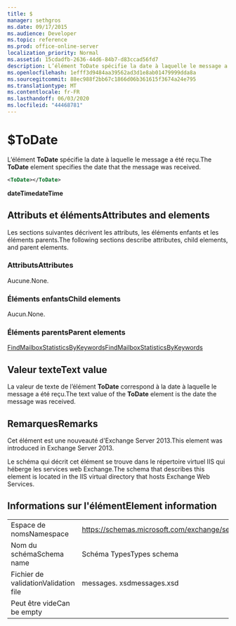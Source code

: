 ```yaml
---
title: $
manager: sethgros
ms.date: 09/17/2015
ms.audience: Developer
ms.topic: reference
ms.prod: office-online-server
localization_priority: Normal
ms.assetid: 15cdadfb-2636-44d6-84b7-d83ccad56fd7
description: L’élément ToDate spécifie la date à laquelle le message a été reçu.
ms.openlocfilehash: 1efff3d9484aa39562ad3d1e8ab01479999dda8a
ms.sourcegitcommit: 88ec988f2bb67c1866d06b361615f3674a24e795
ms.translationtype: MT
ms.contentlocale: fr-FR
ms.lasthandoff: 06/03/2020
ms.locfileid: "44468781"
---
```

# <a name="todate"></a><span data-ttu-id="c4fe3-103">$</span><span class="sxs-lookup"><span data-stu-id="c4fe3-103">ToDate</span></span>

<span data-ttu-id="c4fe3-104">L’élément **ToDate** spécifie la date à laquelle le message a été reçu.</span><span class="sxs-lookup"><span data-stu-id="c4fe3-104">The **ToDate** element specifies the date that the message was received.</span></span> 
  
```XML
<ToDate></ToDate>
```

 <span data-ttu-id="c4fe3-105">**dateTime**</span><span class="sxs-lookup"><span data-stu-id="c4fe3-105">**dateTime**</span></span>
## <a name="attributes-and-elements"></a><span data-ttu-id="c4fe3-106">Attributs et éléments</span><span class="sxs-lookup"><span data-stu-id="c4fe3-106">Attributes and elements</span></span>

<span data-ttu-id="c4fe3-107">Les sections suivantes décrivent les attributs, les éléments enfants et les éléments parents.</span><span class="sxs-lookup"><span data-stu-id="c4fe3-107">The following sections describe attributes, child elements, and parent elements.</span></span>
  
### <a name="attributes"></a><span data-ttu-id="c4fe3-108">Attributs</span><span class="sxs-lookup"><span data-stu-id="c4fe3-108">Attributes</span></span>

<span data-ttu-id="c4fe3-109">Aucune.</span><span class="sxs-lookup"><span data-stu-id="c4fe3-109">None.</span></span>
  
### <a name="child-elements"></a><span data-ttu-id="c4fe3-110">Éléments enfants</span><span class="sxs-lookup"><span data-stu-id="c4fe3-110">Child elements</span></span>

<span data-ttu-id="c4fe3-111">Aucun.</span><span class="sxs-lookup"><span data-stu-id="c4fe3-111">None.</span></span>
  
### <a name="parent-elements"></a><span data-ttu-id="c4fe3-112">Éléments parents</span><span class="sxs-lookup"><span data-stu-id="c4fe3-112">Parent elements</span></span>

[<span data-ttu-id="c4fe3-113">FindMailboxStatisticsByKeywords</span><span class="sxs-lookup"><span data-stu-id="c4fe3-113">FindMailboxStatisticsByKeywords</span></span>](findmailboxstatisticsbykeywords.md)
  
## <a name="text-value"></a><span data-ttu-id="c4fe3-114">Valeur texte</span><span class="sxs-lookup"><span data-stu-id="c4fe3-114">Text value</span></span>

<span data-ttu-id="c4fe3-115">La valeur de texte de l’élément **ToDate** correspond à la date à laquelle le message a été reçu.</span><span class="sxs-lookup"><span data-stu-id="c4fe3-115">The text value of the **ToDate** element is the date the message was received.</span></span> 
  
## <a name="remarks"></a><span data-ttu-id="c4fe3-116">Remarques</span><span class="sxs-lookup"><span data-stu-id="c4fe3-116">Remarks</span></span>

<span data-ttu-id="c4fe3-117">Cet élément est une nouveauté d'Exchange Server 2013.</span><span class="sxs-lookup"><span data-stu-id="c4fe3-117">This element was introduced in Exchange Server 2013.</span></span>
  
<span data-ttu-id="c4fe3-118">Le schéma qui décrit cet élément se trouve dans le répertoire virtuel IIS qui héberge les services web Exchange.</span><span class="sxs-lookup"><span data-stu-id="c4fe3-118">The schema that describes this element is located in the IIS virtual directory that hosts Exchange Web Services.</span></span>
  
## <a name="element-information"></a><span data-ttu-id="c4fe3-119">Informations sur l'élément</span><span class="sxs-lookup"><span data-stu-id="c4fe3-119">Element information</span></span>

|||
|:-----|:-----|
|<span data-ttu-id="c4fe3-120">Espace de noms</span><span class="sxs-lookup"><span data-stu-id="c4fe3-120">Namespace</span></span>  <br/> |https://schemas.microsoft.com/exchange/services/2006/messages  <br/> |
|<span data-ttu-id="c4fe3-121">Nom du schéma</span><span class="sxs-lookup"><span data-stu-id="c4fe3-121">Schema name</span></span>  <br/> |<span data-ttu-id="c4fe3-122">Schéma Types</span><span class="sxs-lookup"><span data-stu-id="c4fe3-122">Types schema</span></span>  <br/> |
|<span data-ttu-id="c4fe3-123">Fichier de validation</span><span class="sxs-lookup"><span data-stu-id="c4fe3-123">Validation file</span></span>  <br/> |<span data-ttu-id="c4fe3-124">messages. xsd</span><span class="sxs-lookup"><span data-stu-id="c4fe3-124">messages.xsd</span></span>  <br/> |
|<span data-ttu-id="c4fe3-125">Peut être vide</span><span class="sxs-lookup"><span data-stu-id="c4fe3-125">Can be empty</span></span>  <br/> ||
   

